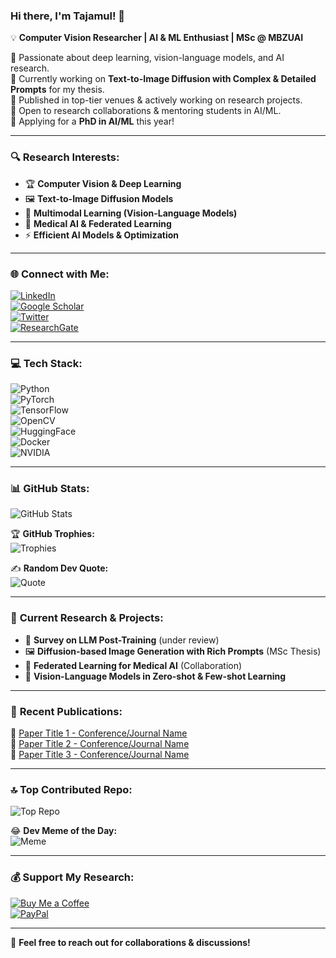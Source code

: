 ### Hi there, I'm Tajamul! 👋  

💡 **Computer Vision Researcher | AI & ML Enthusiast | MSc @ MBZUAI**  

🔬 Passionate about deep learning, vision-language models, and AI research.  
📖 Currently working on **Text-to-Image Diffusion with Complex & Detailed Prompts** for my thesis.  
📄 Published in top-tier venues & actively working on research projects.  
🤝 Open to research collaborations & mentoring students in AI/ML.  
🚀 Applying for a **PhD in AI/ML** this year!  

---

### 🔍 **Research Interests:**  
- 🏆 **Computer Vision & Deep Learning**  
- 🖼️ **Text-to-Image Diffusion Models**  
- 🎯 **Multimodal Learning (Vision-Language Models)**  
- 🏥 **Medical AI & Federated Learning**  
- ⚡ **Efficient AI Models & Optimization**  

---

### 🌐 **Connect with Me:**  
[![LinkedIn](https://img.shields.io/badge/LinkedIn-0077B5?style=for-the-badge&logo=linkedin&logoColor=white)](your-linkedin-url)  
[![Google Scholar](https://img.shields.io/badge/Google%20Scholar-4285F4?style=for-the-badge&logo=googlescholar&logoColor=white)](your-google-scholar-url)  
[![Twitter](https://img.shields.io/badge/Twitter-1DA1F2?style=for-the-badge&logo=twitter&logoColor=white)](your-twitter-url)  
[![ResearchGate](https://img.shields.io/badge/ResearchGate-00CCBB?style=for-the-badge&logo=researchgate&logoColor=white)](your-researchgate-url)  

---

### 💻 **Tech Stack:**  
![Python](https://img.shields.io/badge/Python-3776AB?style=for-the-badge&logo=python&logoColor=white)  
![PyTorch](https://img.shields.io/badge/PyTorch-EE4C2C?style=for-the-badge&logo=pytorch&logoColor=white)  
![TensorFlow](https://img.shields.io/badge/TensorFlow-FF6F00?style=for-the-badge&logo=tensorflow&logoColor=white)  
![OpenCV](https://img.shields.io/badge/OpenCV-5C3EE8?style=for-the-badge&logo=opencv&logoColor=white)  
![HuggingFace](https://img.shields.io/badge/Hugging%20Face-FFCC00?style=for-the-badge&logo=huggingface&logoColor=black)  
![Docker](https://img.shields.io/badge/Docker-2496ED?style=for-the-badge&logo=docker&logoColor=white)  
![NVIDIA](https://img.shields.io/badge/NVIDIA-GPU-76B900?style=for-the-badge&logo=nvidia&logoColor=white)  

---

### 📊 **GitHub Stats:**  
![GitHub Stats](https://github-readme-stats.vercel.app/api?username=Tajamul21&show_icons=true&theme=tokyonight)  

🏆 **GitHub Trophies:**  
![Trophies](https://github-profile-trophy.vercel.app/?username=Tajamul21&theme=tokyonight)  

✍️ **Random Dev Quote:**  
![Quote](https://quotes-github-readme.vercel.app/api?type=horizontal&theme=tokyonight)  

---

### 📢 **Current Research & Projects:**  
- 📖 **Survey on LLM Post-Training** (under review)  
- 🖼️ **Diffusion-based Image Generation with Rich Prompts** (MSc Thesis)  
- 🏥 **Federated Learning for Medical AI** (Collaboration)  
- 🤖 **Vision-Language Models in Zero-shot & Few-shot Learning**  

---

### 📝 **Recent Publications:**  
📜 [Paper Title 1 - Conference/Journal Name](your-paper-link)  
📜 [Paper Title 2 - Conference/Journal Name](your-paper-link)  
📜 [Paper Title 3 - Conference/Journal Name](your-paper-link)  

---

### 🔝 **Top Contributed Repo:**  
![Top Repo](https://github-contributor-stats.vercel.app/api?username=Tajamul21&theme=tokyonight)  

😂 **Dev Meme of the Day:**  
![Meme](https://random-memer.herokuapp.com/)  

---

### 💰 **Support My Research:**  
[![Buy Me a Coffee](https://img.shields.io/badge/Buy%20Me%20A%20Coffee-FFDD00?style=for-the-badge&logo=buy-me-a-coffee&logoColor=black)](your-buymeacoffee-url)  
[![PayPal](https://img.shields.io/badge/PayPal-00457C?style=for-the-badge&logo=paypal&logoColor=white)](your-paypal-url)  

---

🚀 **Feel free to reach out for collaborations & discussions!**  
